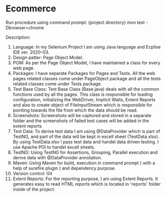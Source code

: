 # Ecommerce

Run procedure using command prompt: {project directory} mvn test -Dbrowser=chrome
 
Description:

1. Language: In my Selenium Project I am using Java language and Ecplise IDE ver. 2020-03.
2. Design patter: Page Object Model.
3. POM: As per the Page Object Model, I have maintained a class for every web page. 
4. Packages: I have separate Packages for Pages and Tests. All the web pages related classes come under PageObject package and all the tests related classes come under Tests package.
5. Test Base Class: Test Base Class (Base.java) deals with all the common functions used by all the pages. This class is responsible for loading configuration, initializing the WebDriver, Implicit Waits, Extent Reports and also to create object of FileInputStream which is responsible for pointing towards the file from which the data should be read. 
6. Screenshots: Screenshots will be captured and stored in a separate folder and the screenshots of failed test cases will be added in the extent reports
7. Test Data: To derive test data I am using @DataProvider which is part of TestNG, and part of the data will be kept in excell sheet (TestData.xlsx). By using TestData.xlsx I pass test data and handel data driven testing. I use Apache POI to handel excell sheets. 
8. TestNG: Using TestNG for Assertions, Grouping, Parallel execution and derive data with @DataProvider annotation.
9. Maven: Using Maven for build, execution in command prompt ( with a help of surefire plugin ) and dependency purpose.
10. Version control: Git
11. Extent Reports: For the reporting purpose, I am using Extent Reports. It generates easy to read HTML reports which is located in 'reports' folder inside of the project.
